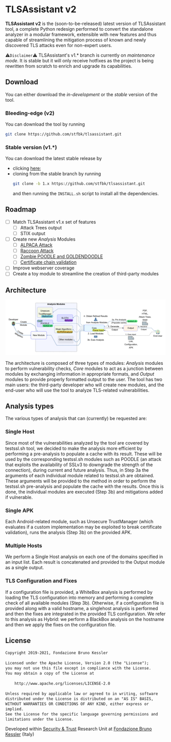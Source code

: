 # TLSAssistant v2

**TLSAssistant v2** is the (soon-to-be-released) latest version of TLSAssistant tool, a complete Python redesign performed to convert the standalone analyzer in a modular framework, extensible with new features and thus capable of streamlining the mitigation process of known and newly discovered TLS attacks even for non-expert users.

⚠`Disclaimer`⚠ TLSAssistant's v1.\* branch is currently on *maintenance mode*. It is stable but it will only receive hotfixes as the project is being rewritten from scratch to enrich and upgrade its capabilities.

## Download
You can either download the *in-development* or the *stable* version of the tool.

### Bleeding-edge (v2)

You can download the tool by running

```bash
git clone https://github.com/stfbk/tlsassistant.git
```


### Stable version (v1.\*)
You can download the latest stable release by
- clicking [here](https://github.com/stfbk/tlsassistant/releases);
- cloning from the stable branch by running
    ```bash
    git clone -b 1.x https://github.com/stfbk/tlsassistant.git
    ```
    and then running the `INSTALL.sh` script to install all the dependencies.

## Roadmap

- [ ] Match TLSAssistant v1.x set of features
  - [ ] Attack Trees output
  - [ ] STIX output
- [ ] Create new *Analysis* Modules
  - [ ] [ALPACA Attack](https://alpaca-attack.com/) 
  - [ ] [Raccoon Attack](https://raccoon-attack.com/)
  - [ ] [Zombie POODLE and GOLDENDOODLE](https://github.com/tls-attacker/TLS-Padding-Oracles)
  - [ ] [Certificate chain validation](https://medium.com/@sleevi_/path-building-vs-path-verifying-the-chain-of-pain-9fbab861d7d6)
- [ ] Improve webserver coverage
- [ ] Create a toy module to streamline the creation of third-party modules

## Architecture

![architecture](assets/architecture.png)

The architecture is composed of three types of modules: *Analysis* modules to perform vulnerability checks, *Core* modules to act as a junction between modules by exchanging information in appropriate formats, and *Output* modules to provide properly formatted output to the user. The tool has two main users: the third-party developer who will create new modules, and the end-user who will use the tool to analyze TLS-related vulnerabilities.


## Analysis types
The various types of analysis that can (currently) be requested are:

### Single Host
Since most of the vulnerabilities analyzed by the tool are covered by testssl.sh tool, we decided to make the analysis more efficient by performing a pre-analysis to populate a cache with its result. These will be used by the corresponding testssl.sh modules such as POODLE (an attack that exploits the availability of SSLv3 to downgrade the strength of the connection), during current and future analysis. Thus, in Step 3a the arguments of each individual module related to testssl.sh are obtained. These arguments will be provided to the method in order to perform the testssl.sh pre-analysis and populate the cache with the results. Once this is done, the individual modules are executed (Step 3b) and mitigations added if vulnerable.

### Single APK
Each Android-related module, such as Unsecure TrustManager (which evaluates if a custom implementation may be exploited to break certificate validation), runs the analysis (Step 3b) on the provided APK.

### Multiple Hosts
We perform a Single Host analysis on each one of the domains specified in an input list. Each result is concatenated and provided to the Output module as a single output.	

### TLS Configuration and Fixes
If a configuration file is provided, a WhiteBox analysis is performed by loading the TLS configuration into memory and performing a complete check of all available modules (Step 3b). Otherwise, if a configuration file is provided along with a valid hostname, a singlehost analysis is performed and then the fixes are integrated in the provided TLS configuration. We refer to this analysis as Hybrid: we perform a BlackBox analysis on the hostname and then we apply the fixes on the configuration file.

## License

```
Copyright 2019-2021, Fondazione Bruno Kessler

Licensed under the Apache License, Version 2.0 (the "License");
you may not use this file except in compliance with the License.
You may obtain a copy of the License at

    http://www.apache.org/licenses/LICENSE-2.0

Unless required by applicable law or agreed to in writing, software
distributed under the License is distributed on an "AS IS" BASIS,
WITHOUT WARRANTIES OR CONDITIONS OF ANY KIND, either express or implied.
See the License for the specific language governing permissions and
limitations under the License.
```

Developed within [Security & Trust](https://st.fbk.eu/) Research Unit at [Fondazione Bruno Kessler](https://www.fbk.eu/en/) (Italy)

